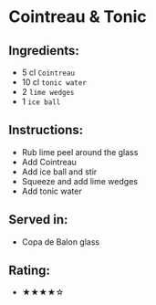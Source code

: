 # Cointreau & Tonic

## Ingredients:
- 5 cl `Cointreau`
- 10 cl `tonic water`
- 2 `lime wedges`
- 1 `ice ball`

## Instructions:
- Rub lime peel around the glass
- Add Cointreau
- Add ice ball and stir
- Squeeze and add lime wedges
- Add tonic water

## Served in:
- Copa de Balon glass

## Rating:
- ★★★★☆